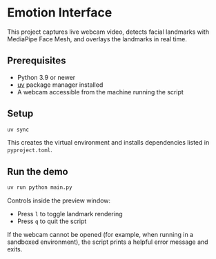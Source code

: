 # Emotion Interface

This project captures live webcam video, detects facial landmarks with MediaPipe Face Mesh, and overlays the landmarks in real time.

## Prerequisites
- Python 3.9 or newer
- [uv](https://docs.astral.sh/uv/) package manager installed
- A webcam accessible from the machine running the script

## Setup
```bash
uv sync
```
This creates the virtual environment and installs dependencies listed in `pyproject.toml`.

## Run the demo
```bash
uv run python main.py
```
Controls inside the preview window:
- Press `l` to toggle landmark rendering
- Press `q` to quit the script

If the webcam cannot be opened (for example, when running in a sandboxed environment), the script prints a helpful error message and exits.
